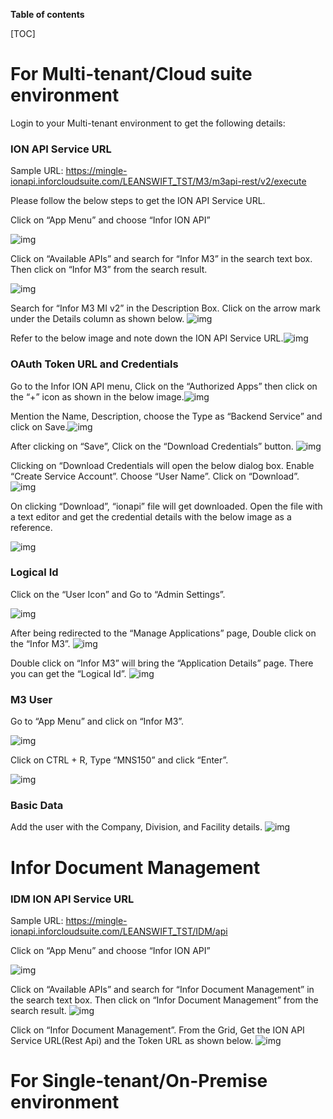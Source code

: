 **Table of contents**

[TOC]

# **For Multi-tenant/Cloud suite environment**

Login to your Multi-tenant environment to get the following details:

### ION API Service URL

Sample URL: https://mingle-ionapi.inforcloudsuite.com/LEANSWIFT_TST/M3/m3api-rest/v2/execute

Please follow the below steps to get the ION API Service URL.

Click on “App Menu” and choose “Infor ION API”

![img](https://lh4.googleusercontent.com/oObGriih9z_qsqQa-lL5ySrv8ThuxfsTnFvh9m1s_DTkJo_VAYLHXGaESx5olKHAG9uCshxJNeGUMM-NMZniEX_hj_v-uWBxvnvv-IGRKNvq3tER2-p5mZy5nP_t0wwREWSwmPIo)

Click on “Available APIs” and search for “Infor M3” in the search text box. Then click on “Infor M3” from the search result.

![img](https://lh3.googleusercontent.com/O0oSrJ3HTlacLBc3K6QbHeD6dJozFRtcwtQ8MaI3jxzD2TYOJ5yEr1ufaPVOX-clw54IrkoJLF07lHsnWBSaRLZRJ6wra8lS5GH2vp8EUmaGJYC30lvMvypow9eMVBscXcwLSOzD)

Search for “Infor M3 MI v2” in the Description Box. Click on the arrow mark under the Details column as shown below.
![img](https://lh3.googleusercontent.com/__vHsoQopX6I51yd2fVFh8mTnEUrWc9EsM0azQvXIk5AlOB96LUc3TgZ_4of-eQU_im7PFYuAKNTsEHB016gTE1IVwPfCc-j-KkbEtRp9pLtiNFgLBGw6Tpsgu3V3Tppp50RPdRW)


Refer to the below image and note down the ION API Service URL.![img](https://lh4.googleusercontent.com/nFXhcfAu4_WBLVY9QMtcr8NABQ49LKDYnRm27m7eFkB8Isq_P7SVBDNQdYzWg9EDymOx3aiXNBzeWwamOb1mDMI11EVyBYEFmkAb4lXz8Q0PEh_cvuWXErDXgE0roFulI3r7J94I)

### OAuth Token URL and Credentials

Go to the Infor ION API menu, Click on the “Authorized Apps” then click on the “+” icon as shown in the below image.![img](https://lh4.googleusercontent.com/cQB40fpt2MnLqjdGOFHMwv263EGa8kQfNRTjv0WHPKSFGsn_Nr492VwOryY3sIhmJ3m6orZqAUc5hgkywJUxYwdagF_bUvvNQCtQUfWa9IofZ638VhHuBtW5x-uHUu-MV4lZ8ppw)


Mention the Name, Description, choose the Type as “Backend Service” and click on Save.![img](https://lh6.googleusercontent.com/cOPKxp8y_YAO5u_yk65uyMdAIRpYHw84KdjjdfEcKkvbxdKJaA6OU3OCEsbSh9mnM5Ge-oQSjWSL_7LBVAVXWt--zCwogoj7Uf5uiJEkmNrJUN2lTV9yKCUYirQLVWPi5D9Ed9Vl)

After clicking on “Save”, Click on the “Download Credentials” button.
![img](https://lh4.googleusercontent.com/mc9Sd9-y23qLBwqjCr6_AZqGr8Qbhzy0KT4vNNXSkirKZ4waP0xp9RlI666RP1VsmCkmoRGFTM50FvTlqlbQSDOSJ9ds-uC-q1jDqdCLERjKPD4IHh4vjNOGB-hbpcmjC6lsmP08)


Clicking on “Download Credentials will open the below dialog box.
		Enable “Create Service Account”.
		Choose “User Name”.
		Click on “Download”.
![img](https://lh4.googleusercontent.com/Blc6mJgOwPgo_Exbmo6ah4mrJ6pKz4_EdPGFaQVO3FSoNNJcef8DNsYPXiUDklVoXzju-8LQ3m0S9jGuMIClXXTHf-BEJL_ePhHpfgHCjOuS9EAyhRetyOly6GpVQmo86DTGK9Ap)


On clicking “Download”, “ionapi” file will get downloaded. Open the file with a text editor and get the credential details with the below image as a reference.

![img](https://lh4.googleusercontent.com/lYLI3vxvlbIYbFMtSKB2nCYUgkc4Lig77sSoupMxXaUWZGFXYFjy1foLorAfSG1P6sc41vjThoL8XTsN6q74kE83TeKbcThRb8aHLbkXdtJxIyyhx0pT6n0pdgH8l4ofRle__gkp)

### Logical Id

Click on the “User Icon” and Go to “Admin Settings”.

![img](https://lh3.googleusercontent.com/a98EXV5-Q_yFOmCmqFilIzT6L2RR69srSVM5tS8_UKEjANWAA_dPrtyZ_x5JbiRfsbr66Tm8pljs0VdHe4OV9snJ0u32OwaYQvMX06-eMjjX24ykH26aOTL6nX79edrQuotvOlqt)

After being redirected to the “Manage Applications” page, Double click on the “Infor M3”.
![img](https://lh3.googleusercontent.com/CvEbjwgzgkVolXxL_SK24qIPB4ojkcE5Hww-iDPgVO2g2QjsC0-Ql-tVWkWZv9pre1R4CdWGeJAJy465fa8CEidLCQDTmsiMEbVZWd7xbu__X57-Ybaze-RgmExQMSgN_mEgesk6)

Double click on “Infor M3” will bring the “Application Details” page. There you can get the “Logical Id”.
![img](https://lh5.googleusercontent.com/qEfGvdO6W-kzpRnnhrI7eMCPbr2snILQZ1gCWYzDkP-f78rEqtJOCqqEkcKyIeNFQlPJWBe8tbI0b1DKoPrmEAZEWacWh7iOW2fzMlNEHI8KGT04wsEH3KCpfHZoEWpJEK48bCJ1)

### M3 User

Go to “App Menu” and click on “Infor M3”.

![img](https://lh6.googleusercontent.com/Uix_Qv3HRWUHXgKLxrx4EEFI0mJzU3CLamg8plMfZM-cNX-b4jBum6ez_FwdPx897MQ1btGs5VBdEz-RR3r0afq9myeQweEDcMslw5xXPVNPmyFp1gBzqsGl0hTMGxRL2_xD6g5j)



Click on CTRL + R, Type “MNS150” and click “Enter”.

![img](https://lh4.googleusercontent.com/V6l4IGymO_pgiRG4xggU9sgPpCjLsjIkZ9BDYYhzCuppb3mrDDw-w9qM_4CqPAMB0vtYtRNM7p2lU9U0Vfdkn_ASERSGMfk94f-hfwEd529ygLyTCtiRLSIcIM9NcUQaWA36HeEm)

### Basic Data

Add the user with the Company, Division, and Facility details.
![img](https://lh3.googleusercontent.com/XoO5rCuT23yMHbcpYihiVMJh1bi0XhpJm2oH0M-z2uNJL3Z8nnIMRcN7HSmm1PqUWc5rqIHtvb-av4OXJSYSrAB6utynPwDKM0mFtn30Fr2PCivXW3xH7Rb7h2bClf4mYE6_Y_Cn)



# **Infor Document Management**

### IDM ION API Service URL

Sample URL: https://mingle-ionapi.inforcloudsuite.com/LEANSWIFT_TST/IDM/api

Click on “App Menu” and choose “Infor ION API”

![img](https://lh4.googleusercontent.com/oObGriih9z_qsqQa-lL5ySrv8ThuxfsTnFvh9m1s_DTkJo_VAYLHXGaESx5olKHAG9uCshxJNeGUMM-NMZniEX_hj_v-uWBxvnvv-IGRKNvq3tER2-p5mZy5nP_t0wwREWSwmPIo)



Click on “Available APIs” and search for “Infor Document Management” in the search text box. Then click on “Infor Document Management” from the search result.
![img](https://lh5.googleusercontent.com/TubdaZMByahs4j8Nn9OXd-w9alPVT2mzDD1pF0mRdwAE7aYNsMlK__ElZyOHHCW16yIrI0NjNEynzkXAeWTOPtIiy6vhxrt57U4rSbhgiV0So5VOlU4VFeB9jebRGLSbGq0fEvBW)



Click on “Infor Document Management”. From the Grid, Get the ION API Service URL(Rest Api) and the Token URL as shown below.
![img](https://lh3.googleusercontent.com/TBknKJnpsCSfDSNGz8pLNbkW9YT6EMam-k1Vmc3IynHHh5ROKYIJnXwSymR9zJGmU_7QLsCHr34nQ2Rf98dtef4yh3UHb3GtiJ5kosiYgw81Q0Q7tDGqXzHXui-JnLIH3s_xLdHn)



# **For Single-tenant/On-Premise environment**